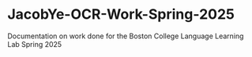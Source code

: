 # JacobYe-OCR-Work-Spring-2025
Documentation on work done for the Boston College Language Learning Lab Spring 2025
